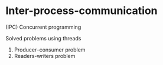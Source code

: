 # Inter-process-communication
 (IPC) Concurrent programming

Solved problems using threads

1. Producer–consumer problem 
2. Readers-writers problem
